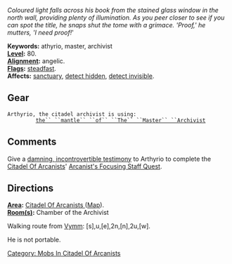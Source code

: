 *Coloured light falls across his book from the stained glass window in
the north wall, providing plenty of illumination. As you peer closer to
see if you can spot the title, he snaps shut the tome with a grimace.
'Proof,' he mutters, 'I need proof!*'

**Keywords:** athyrio, master, archivist  
**[Level](Level.md "wikilink"):** 80.  
**[Alignment](Alignment.md "wikilink"):** angelic.  
**[Flags](:Category:_Mob_Types.md "wikilink"):**
[steadfast](Sentinel_Mobs.md "wikilink").  
**Affects:** [sanctuary](sanctuary.md "wikilink"), [detect
hidden](Detect_Hidden.md "wikilink"), [detect
invisible](Detect_Invis.md "wikilink").  

## Gear

`Arthyrio, the citadel archivist is using:`  
`   `<worn about body>`      `[`the`` ``mantle`` ``of`` ``The`` ``Master`` ``Archivist`](Mantle_Of_The_Master_Archivist.md "wikilink")

## Comments

Give a [ damning, incontrovertible
testimony](Damning,_Incontrovertible_Testimony.md "wikilink") to
Arthyrio to complete the [Citadel Of
Arcanists](:Category:_Citadel_Of_Arcanists.md "wikilink")' [Arcanist's
Focusing Staff Quest](Arcanist's_Focusing_Staff_Quest.md "wikilink").

## Directions

**[Area](:Category:_Areas.md "wikilink"):** [Citadel Of Arcanists
](:Category:_Citadel_Of_Arcanists.md "wikilink")
([Map](Citadel_Of_Arcanists_Map.md "wikilink")).  
**[Room(s)](:Category:_Rooms.md "wikilink"):** Chamber of the Archivist

Walking route from [Vymm](Vymm.md "wikilink"):
\[s\],u,\[e\],2n,\[n\],2u,\[w\].

He is not portable.

[Category: Mobs In Citadel Of
Arcanists](Category:_Mobs_In_Citadel_Of_Arcanists "wikilink")
